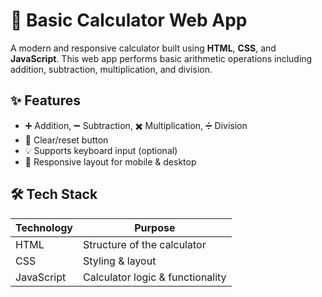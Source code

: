 # 🧮 Basic Calculator Web App

A modern and responsive calculator built using **HTML**, **CSS**, and **JavaScript**. 
This web app performs basic arithmetic operations including addition, subtraction, multiplication, and division.


## ✨ Features
- ➕ Addition, ➖ Subtraction, ✖️ Multiplication, ➗ Division
- 🧼 Clear/reset button
- 💡 Supports keyboard input (optional)
- 📱 Responsive layout for mobile & desktop


## 🛠️ Tech Stack

| Technology | Purpose               |
|------------|------------------------|
| HTML       | Structure of the calculator |
| CSS        | Styling & layout       |
| JavaScript | Calculator logic & functionality |

